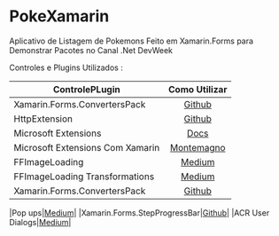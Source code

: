 # PokeXamarin

Aplicativo de Listagem de Pokemons Feito em Xamarin.Forms para Demonstrar Pacotes no Canal .Net DevWeek

Controles e Plugins Utilizados :

|ControlePLugin |Como Utilizar|
| ------------------- | :------------------: |
|Xamarin.Forms.ConvertersPack|[Github](https://github.com/TBertuzzi/Xamarin.Forms.ConvertersPack)|
|HttpExtension|[Github](https://github.com/TBertuzzi/HttpExtension)|
|Microsoft Extensions|[Docs](https://docs.microsoft.com/en-us/dotnet/api/?WT.mc_id=DOP-MVP-5003242)|
|Microsoft Extensions Com Xamarin|[Montemagno](https://montemagno.com/add-asp-net-cores-dependency-injection-into-xamarin-apps-with-hostbuilder/)|
|FFImageLoading|[Medium](https://bertuzzi.medium.com/meu-plugin-minha-vida-ffimageloading-9a03f1e7cd52)|
|FFImageLoading Transformations|[Medium](https://bertuzzi.medium.com/meu-plugin-minha-vida-ffimageloading-capitulo-2-transformations-facc276fa885)|
|Xamarin.Forms.ConvertersPack|[Github](https://github.com/TBertuzzi/Xamarin.Forms.ConvertersPack)|


|Pop ups|[Medium](https://medium.com/@bertuzzi/o-x-do-xamarin-forms-pop-ups-5cffa68ee3e)|
|Xamarin.Forms.StepProgressBar|[Github](https://github.com/TBertuzzi/Xamarin.Forms.StepProgressBar)|
|ACR User Dialogs|[Medium](https://medium.com/@bertuzzi/meu-plugin-minha-vida-toast-load-dialogs-baf96b51ade7)|
